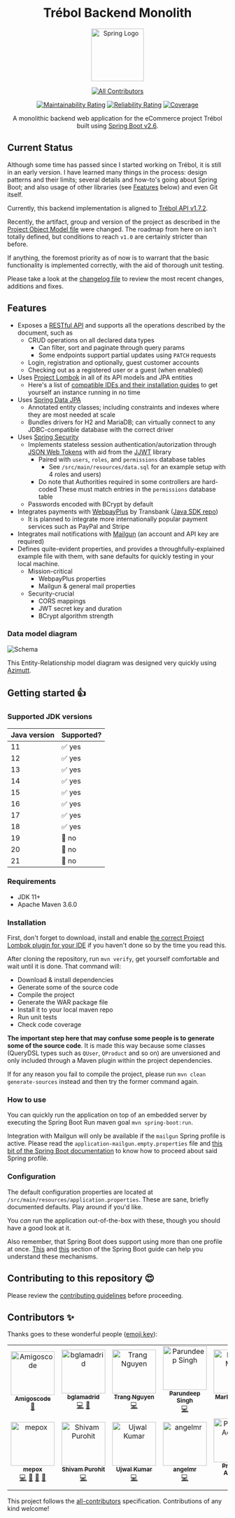 <h1 align="center">Trébol Backend Monolith</h1>

<div align="center">

  <a href="https://spring.io">
    <img src="https://github.com/spring-projects/spring-framework/raw/main/framework-docs/src/docs/spring-framework.png"
    height="120" alt="Spring Logo">
  </a>

  <!-- ALL-CONTRIBUTORS-BADGE:START - Do not remove or modify this section -->
[![All Contributors](https://img.shields.io/badge/all_contributors-13-orange.svg?style=flat-square)](#contributors-)
<!-- ALL-CONTRIBUTORS-BADGE:END -->

[![Maintainability Rating](https://sonarcloud.io/api/project_badges/measure?project=trebol-ecommerce_spring-boot-backend&metric=sqale_rating)](https://sonarcloud.io/summary/new_code?id=trebol-ecommerce_spring-boot-backend)
[![Reliability Rating](https://sonarcloud.io/api/project_badges/measure?project=trebol-ecommerce_spring-boot-backend&metric=reliability_rating)](https://sonarcloud.io/summary/new_code?id=trebol-ecommerce_spring-boot-backend)
[![Coverage](https://sonarcloud.io/api/project_badges/measure?project=trebol-ecommerce_spring-boot-backend&metric=coverage)](https://sonarcloud.io/summary/new_code?id=trebol-ecommerce_spring-boot-backend)

A monolithic backend web application for the eCommerce project Trébol
built using [Spring Boot v2.6](https://docs.spring.io/spring-boot/docs/2.6.12/reference/html/).

</div>

## Current Status

Although some time has passed since I started working on Trébol, it is still in an early version.
I have learned many things in the process: design patterns and their limits; several details and how-to's going
about Spring Boot; and also usage of other libraries (see [Features](#features) below) and even Git itself.

Currently, this backend implementation is aligned to
[Trébol API v1.7.2](https://github.com/trebol-ecommerce/api/blob/v1.7.2/src/trebol-api.json).

Recently, the artifact, group and version of the project as described in the
[Project Object Model file](pom.xml) were changed.
The roadmap from here on isn't totally defined, but conditions to reach `v1.0` are certainly stricter than before.

If anything, the foremost priority as of now is to warrant that the basic functionality is implemented correctly,
with the aid of thorough unit testing.

Please take a look at the [changelog file](CHANGELOG.md) to review the most recent changes, additions and fixes.

## Features

* Exposes a [RESTful API](https://github.com/trebol-ecommerce/trebol-api) and supports
  all the operations described by the document, such as
  * CRUD operations on all declared data types
    * Can filter, sort and paginate through query params
    * Some endpoints support partial updates using `PATCH` requests
  * Login, registration and optionally, guest customer accounts
  * Checking out as a registered user or a guest (when enabled)
* Uses [Project Lombok](https://projectlombok.org) in all of its API models and JPA entities
  * Here's a list of [compatible IDEs and their installation guides](https://projectlombok.org/setup/)
    to get yourself an instance running in no time
* Uses [Spring Data JPA](https://spring.io/projects/spring-data-jpa)
  * Annotated entity classes; including constraints and indexes where they are most needed at scale
  * Bundles drivers for H2 and MariaDB; can virtually connect to any JDBC-compatible database with the correct driver
* Uses [Spring Security](https://spring.io/projects/spring-security)
  * Implements stateless session authentication/autorization through [JSON Web Tokens](https://jwt.io/)
    with aid from the [JJWT](https://github.com/jwtk/jjwt) library
    * Paired with `users`, `roles`, and `permissions` database tables
      * See `/src/main/resources/data.sql` for an example setup with 4 roles and users)
    * Do note that Authorities required in some controllers are hard-coded
      These must match entries in the `permissions` database table
  * Passwords encoded with BCrypt by default
* Integrates payments with [WebpayPlus](https://transbankdevelopers.cl/producto/webpay)
  by Transbank ([Java SDK repo](https://github.com/TransbankDevelopers/transbank-sdk-java))
  * It is planned to integrate more internationally popular payment services such as PayPal and Stripe
* Integrates mail notifications with [Mailgun](https://mailgun.com) (an account and API key are required)
* Defines quite-evident properties, and provides a throughfully-explained example file with them,
  with sane defaults for quickly testing in your local machine.
  * Mission-critical
    * WebpayPlus properties
    * Mailgun & general mail properties
  * Security-crucial
    * CORS mappings
    * JWT secret key and duration
    * BCrypt algorithm strength

### Data model diagram

![Schema](./schema.png)

This Entity-Relationship model diagram was designed very quickly using
[Azimutt](https://github.com/azimuttapp/azimutt).

## Getting started 👍

### Supported JDK versions

Java version | Supported?
------------ | -----------
11           | ✅ yes
12           | ✅ yes
13           | ✅ yes
14           | ✅ yes
15           | ✅ yes
16           | ✅ yes
17           | ✅ yes
18           | ✅ yes
19           | 🔴 no
20           | 🔴 no
21           | 🔴 no

### Requirements

* JDK 11+
* Apache Maven 3.6.0

### Installation

First, don't forget to download, install and enable
[the correct Project Lombok plugin for your IDE](https://projectlombok.org/setup/)
if you haven't done so by the time you read this.

After cloning the repository, run `mvn verify`, get yourself comfortable and wait until it is done.
That command will:

- Download & install dependencies
- Generate some of the source code
- Compile the project
- Generate the WAR package file
- Install it to your local maven repo
- Run unit tests
- Check code coverage

**The important step here that may confuse some people is to generate some of the source code**.
It is made this way because some classes (QueryDSL types such as `QUser`, `QProduct` and so on)
are unversioned and only included through a Maven plugin within the project dependencies.

If for any reason you fail to compile the project,
please run `mvn clean generate-sources` instead and then try the former command again.

### How to use

You can quickly run the application on top of an embedded server
by executing the Spring Boot Run maven goal `mvn spring-boot:run`.

Integration with Mailgun will only be available if the `mailgun` Spring profile is active.
Please read the `application-mailgun.empty.properties` file and
[this bit of the Spring Boot documentation](https://docs.spring.io/spring-boot/docs/2.6.12/reference/html/features.html#features.profiles)
to know how to proceed about said Spring profile.

### Configuration

The default configuration properties are located at `/src/main/resources/application.properties`.
These are sane, briefly documented defaults. Play around if you'd like.

You _can_ run the application out-of-the-box with these, though you should have a good look at it.

Also remember, that Spring Boot does support using more than one profile at once.
[This](https://docs.spring.io/spring-boot/docs/2.6.12/reference/html/features.html#features.external-config) and
[this](https://docs.spring.io/spring-boot/docs/2.6.12/reference/html/features.html#features.profiles) section of the
Spring Boot guide can help you understand these mechanisms.

## Contributing to this repository 😍

Please review the [contributing guidelines](./CONTRIBUTING.md) before proceeding.

## Contributors ✨

Thanks goes to these wonderful people ([emoji key](https://allcontributors.org/docs/en/emoji-key)):

<!-- ALL-CONTRIBUTORS-LIST:START - Do not remove or modify this section -->
<!-- prettier-ignore-start -->
<!-- markdownlint-disable -->
<table>
  <tbody>
    <tr>
      <td align="center"><a href="http://amigoscode.com"><img src="https://avatars.githubusercontent.com/u/40702606?v=4?s=100" width="100px;" alt="Amigoscode"/><br /><sub><b>Amigoscode</b></sub></a><br /><a href="#ideas-amigoscode" title="Ideas, Planning, & Feedback">🤔</a></td>
      <td align="center"><a href="http://benjaminlamadrid.cl"><img src="https://avatars.githubusercontent.com/u/68207359?v=4?s=100" width="100px;" alt="bglamadrid"/><br /><sub><b>bglamadrid</b></sub></a><br /><a href="https://github.com/trebol-ecommerce/spring-boot-backend/commits?author=bglamadrid" title="Code">💻</a> <a href="#design-bglamadrid" title="Design">🎨</a></td>
      <td align="center"><a href="https://github.com/trangntt-016"><img src="https://avatars.githubusercontent.com/u/60552188?v=4?s=100" width="100px;" alt="Trang Nguyen"/><br /><sub><b>Trang Nguyen</b></sub></a><br /><a href="https://github.com/trebol-ecommerce/spring-boot-backend/commits?author=trangntt-016" title="Code">💻</a></td>
      <td align="center"><a href="https://github.com/ParundeepSingh"><img src="https://avatars.githubusercontent.com/u/52928589?v=4?s=100" width="100px;" alt="Parundeep Singh"/><br /><sub><b>Parundeep Singh</b></sub></a><br /><a href="https://github.com/trebol-ecommerce/spring-boot-backend/commits?author=ParundeepSingh" title="Code">💻</a></td>
      <td align="center"><a href="https://markus.mutas.dev"><img src="https://avatars.githubusercontent.com/u/25075900?v=4?s=100" width="100px;" alt="Markus Mutas"/><br /><sub><b>Markus Mutas</b></sub></a><br /><a href="https://github.com/trebol-ecommerce/spring-boot-backend/commits?author=mutasDev" title="Code">💻</a></td>
      <td align="center"><a href="https://github.com/vaishakhvh"><img src="https://avatars.githubusercontent.com/u/72062381?v=4?s=100" width="100px;" alt="vaishakhvh"/><br /><sub><b>vaishakhvh</b></sub></a><br /><a href="https://github.com/trebol-ecommerce/spring-boot-backend/commits?author=vaishakhvh" title="Code">💻</a></td>
      <td align="center"><a href="https://github.com/NyorJa"><img src="https://avatars.githubusercontent.com/u/8148370?v=4?s=100" width="100px;" alt="Rod Fetalvero"/><br /><sub><b>Rod Fetalvero</b></sub></a><br /><a href="https://github.com/trebol-ecommerce/spring-boot-backend/commits?author=NyorJa" title="Code">💻</a> <a href="https://github.com/trebol-ecommerce/spring-boot-backend/commits?author=NyorJa" title="Tests">⚠️</a> <a href="#ideas-NyorJa" title="Ideas, Planning, & Feedback">🤔</a> <a href="#maintenance-NyorJa" title="Maintenance">🚧</a> <a href="https://github.com/trebol-ecommerce/spring-boot-backend/pulls?q=is%3Apr+reviewed-by%3ANyorJa" title="Reviewed Pull Requests">👀</a></td>
    </tr>
    <tr>
      <td align="center"><a href="https://mepox.github.io/"><img src="https://avatars.githubusercontent.com/u/21198248?v=4?s=100" width="100px;" alt="mepox"/><br /><sub><b>mepox</b></sub></a><br /><a href="https://github.com/trebol-ecommerce/spring-boot-backend/commits?author=mepox" title="Code">💻</a> <a href="#maintenance-mepox" title="Maintenance">🚧</a> <a href="#ideas-mepox" title="Ideas, Planning, & Feedback">🤔</a> <a href="https://github.com/trebol-ecommerce/spring-boot-backend/pulls?q=is%3Apr+reviewed-by%3Amepox" title="Reviewed Pull Requests">👀</a></td>
      <td align="center"><a href="https://github.com/shivam-Purohit"><img src="https://avatars.githubusercontent.com/u/91889807?v=4?s=100" width="100px;" alt="Shivam Purohit"/><br /><sub><b>Shivam Purohit</b></sub></a><br /><a href="https://github.com/trebol-ecommerce/spring-boot-backend/commits?author=shivam-Purohit" title="Code">💻</a></td>
      <td align="center"><a href="https://github.com/ujwalkumar1995"><img src="https://avatars.githubusercontent.com/u/20976813?v=4?s=100" width="100px;" alt="Ujwal Kumar"/><br /><sub><b>Ujwal Kumar</b></sub></a><br /><a href="https://github.com/trebol-ecommerce/spring-boot-backend/commits?author=ujwalkumar1995" title="Code">💻</a></td>
      <td align="center"><a href="https://github.com/Angel-M-R"><img src="https://avatars.githubusercontent.com/u/16781447?v=4?s=100" width="100px;" alt="angelmr"/><br /><sub><b>angelmr</b></sub></a><br /><a href="https://github.com/trebol-ecommerce/spring-boot-backend/commits?author=Angel-M-R" title="Code">💻</a></td>
      <td align="center"><a href="https://github.com/Prashriya"><img src="https://avatars.githubusercontent.com/u/66111954?v=4?s=100" width="100px;" alt="Prashriya Acharya"/><br /><sub><b>Prashriya Acharya</b></sub></a><br /><a href="https://github.com/trebol-ecommerce/spring-boot-backend/commits?author=Prashriya" title="Code">💻</a></td>
      <td align="center"><a href="https://github.com/logesr"><img src="https://avatars.githubusercontent.com/u/55475935?v=4?s=100" width="100px;" alt="Loges R"/><br /><sub><b>Loges R</b></sub></a><br /><a href="https://github.com/trebol-ecommerce/spring-boot-backend/commits?author=logesr" title="Code">💻</a></td>
    </tr>
  </tbody>
</table>

<!-- markdownlint-restore -->
<!-- prettier-ignore-end -->

<!-- ALL-CONTRIBUTORS-LIST:END -->

This project follows the [all-contributors](https://github.com/all-contributors/all-contributors) specification.
Contributions of any kind welcome!

[spring-boot-docs]: https://docs.spring.io/spring-boot/docs/2.6.12/reference/html
